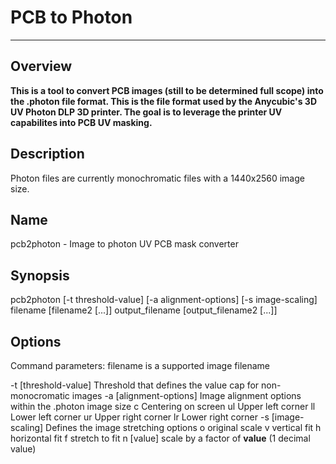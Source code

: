 #  PCB to Photon
---
## Overview
**This is a tool to convert PCB images (still to be determined full scope) into the .photon file format. This is the file format used by the Anycubic's 3D UV Photon DLP 3D printer. The goal is to leverage the printer UV capabilites into PCB UV masking.**

## Description
Photon files are currently monochromatic files with a 1440x2560 image size.

## Name
pcb2photon - Image to photon UV PCB mask converter

## Synopsis
pcb2photon [-t threshold-value] [-a alignment-options] [-s image-scaling] filename [filename2 [...]] output_filename [output_filename2 [...]]

## Options
Command parameters:
filename
is a supported image filename

 -t [threshold-value]       Threshold that defines the value cap for non-monocromatic images
-a [alignment-options]      Image alignment options within the .photon image size
    c       Centering on screen
    ul      Upper left corner
    ll      Lower left corner
    ur      Upper right corner
    lr      Lower right corner
-s [image-scaling]       Defines the image stretching options
    o       original scale
    v       vertical fit
    h       horizontal fit
    f       stretch to fit
    n [value]       scale by a factor of __value__ (1 decimal value)
